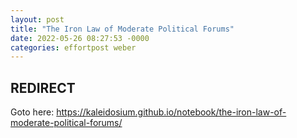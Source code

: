 ```yaml
---
layout: post
title: "The Iron Law of Moderate Political Forums"
date: 2022-05-26 08:27:53 -0000
categories: effortpost weber
---
```


## REDIRECT

Goto here: <https://kaleidosium.github.io/notebook/the-iron-law-of-moderate-political-forums/>
